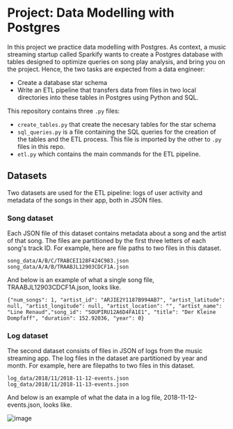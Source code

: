 # Project: Data Modelling with Postgres

In this project we practice data modelling with Postgres. As context, a music streaming startup called Sparkify wants  to create a Postgres database with tables designed to optimize queries on song play analysis, and bring you on the project. Hence, the two tasks are expected from a data engineer:

- Create a database star schema
- Write an ETL pipeline that transfers data from files in two local directories into these tables in Postgres using Python and SQL.

This repository contains three ```.py``` files:
- ```create_tables.py``` that create the necesary tables for the star schema
- ```sql_queries.py``` is a file containing the SQL queries for the creation of the tables and the ETL process. This file is imported by the other to ```.py``` files in this repo.
- ```etl.py``` which contains the main commands for the ETL pipeline. 

## Datasets

Two datasets are used for the ETL pipeline: logs of user activity and metadata of the songs in their app, both in JSON files.
### Song dataset

Each JSON file of this dataset contains metadata about a song and the artist of that song. The files are partitioned by the first three letters of each song's track ID. For example, here are file paths to two files in this dataset.

```
song_data/A/B/C/TRABCEI128F424C983.json
song_data/A/A/B/TRAABJL12903CDCF1A.json
```

And below is an example of what a single song file, TRAABJL12903CDCF1A.json, looks like.

````
{"num_songs": 1, "artist_id": "ARJIE2Y1187B994AB7", "artist_latitude": null, "artist_longitude": null, "artist_location": "", "artist_name": "Line Renaud","song_id": "SOUPIRU12A6D4FA1E1", "title": "Der Kleine Dompfaff", "duration": 152.92036, "year": 0}
````

### Log dataset

The second dataset consists of files in JSON of logs from the music streaming app. The log files in the dataset are partitioned by year and month. For example, here are filepaths to two files in this dataset.

````
log_data/2018/11/2018-11-12-events.json
log_data/2018/11/2018-11-13-events.json
````
And below is an example of what the data in a log file, 2018-11-12-events.json, looks like.

![image](https://video.udacity-data.com/topher/2019/February/5c6c15e9_log-data/log-data.png)